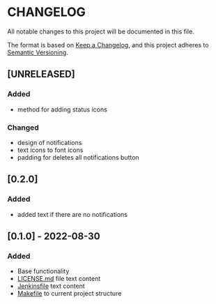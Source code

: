 # **CHANGELOG**

All notable changes to this project will be documented in this file.

The format is based on [Keep a Changelog](https://keepachangelog.com/en/1.0.0/),
and this project adheres to [Semantic Versioning](https://semver.org/spec/v2.0.0.html).

## [UNRELEASED]

### Added

- method for adding status icons

### Changed

- design of notifications
- text icons to font icons
- padding for deletes all notifications button

## [0.2.0]

### Added
- added text if there are no notifications

## [0.1.0] - 2022-08-30

### Added

- Base functionality
- [LICENSE.md](LICENSE.md) file text content
- [Jenkinsfile](Jenkinsfile) text content
- [Makefile](Makefile) to current project structure
